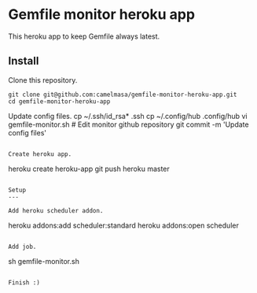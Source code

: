 Gemfile monitor heroku app
======================
This heroku app to keep Gemfile always latest.

Install
------

Clone this repository.
```
git clone git@github.com:camelmasa/gemfile-monitor-heroku-app.git
cd gemfile-monitor-heroku-app
```

Update config files.
cp ~/.ssh/id_rsa* .ssh
cp ~/.config/hub .config/hub
vi gemfile-monitor.sh  # Edit monitor github repository
git commit -m 'Update config files'
```

Create heroku app.
```
heroku create heroku-app
git push heroku master
```

Setup
---

Add heroku scheduler addon.
```
heroku addons:add scheduler:standard
heroku addons:open scheduler
```

Add job.
```
sh gemfile-monitor.sh
```

Finish :)

